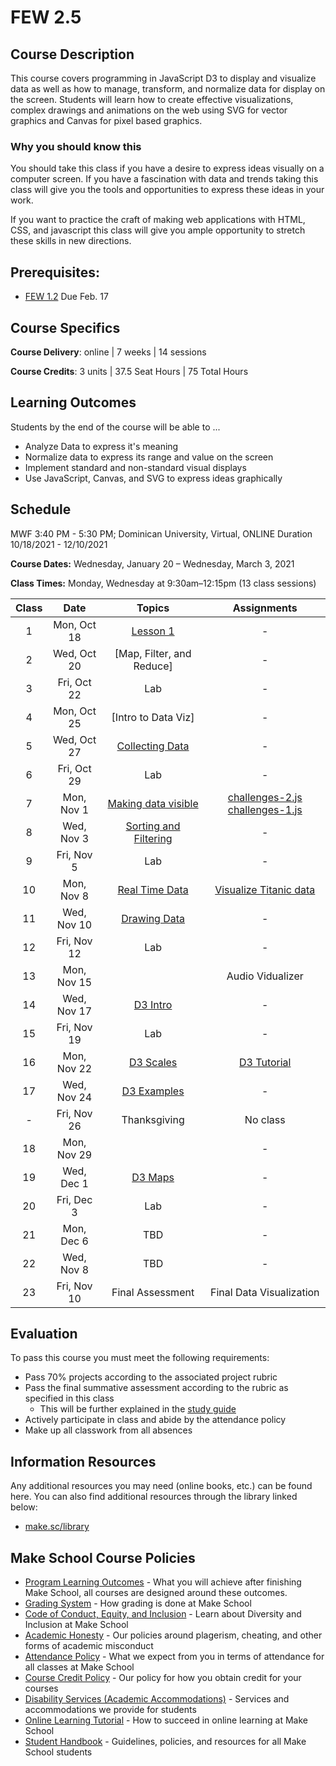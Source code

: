 # FEW 2.5

## Course Description

This course covers programming in JavaScript D3 to display and visualize data as well as how to manage, transform, and normalize data for display on the screen. Students will learn how to create effective visualizations, complex drawings and animations on the web using SVG for vector graphics and Canvas for pixel based graphics.

### Why you should know this

You should take this class if you have a desire to express ideas visually on a computer screen. If you have a fascination with data and trends taking this class will give you the tools and opportunities to express these ideas in your work.

If you want to practice the craft of making web applications with HTML, CSS, and javascript this class will give you ample opportunity to stretch these skills in new directions.

## Prerequisites:

- [FEW 1.2](https://github.com/Make-School-Courses/FEW-1.2-JavaScript-Foundations) Due Feb. 17

## Course Specifics

**Course Delivery**: online | 7 weeks | 14 sessions

**Course Credits**: 3 units | 37.5 Seat Hours | 75 Total Hours

## Learning Outcomes

Students by the end of the course will be able to ...

- Analyze Data to express it's meaning
- Normalize data to express its range and value on the screen
- Implement standard and non-standard visual displays
- Use JavaScript, Canvas, and SVG to express ideas graphically

## Schedule

MWF 3:40 PM - 5:30 PM; Dominican University, Virtual, ONLINE
Duration 10/18/2021 - 12/10/2021

**Course Dates:** Wednesday, January 20 – Wednesday, March 3, 2021

**Class Times:** Monday, Wednesday at 9:30am–12:15pm (13 class sessions)

| Class | Date | Topics | Assignments |
|:-----:|:----:|:------:|:-----------:|
|  1 | Mon, Oct 18 | [Lesson 1]                | - |  present typical problems
|  2 | Wed, Oct 20 | [Map, Filter, and Reduce] | - |  map filter reduce practice 
|  3 | Fri, Oct 22 | Lab                       | - |  map filter reduce and callbacks lab
|  4 | Mon, Oct 25 | [Intro to Data Viz]       | - |  titanic data challenges 
|  5 | Wed, Oct 27 | [Collecting Data]         | - |   "
|  6 | Fri, Oct 29 | Lab                       | - |   interview question
|  7 | Mon, Nov  1 | [Making data visible]     | [challenges-2.js] [challenges-1.js] | mapping to HTML elements
|  8 | Wed, Nov  3 | [Sorting and Filtering]   | - |   Using array sort 
|  9 | Fri, Nov  5 | Lab                       | - |  Interview question
| 10 | Mon, Nov  8 | [Real Time Data]          | [Visualize Titanic data] | Using canvas 
| 11 | Wed, Nov 10 | [Drawing Data]            | - |  drawing with data
| 12 | Fri, Nov 12 | Lab                       | - |  canvas lab
| 13 | Mon, Nov 15 |                           | Audio Vidualizer |
| 14 | Wed, Nov 17 | [D3 Intro]                | - |  D3 intro
| 15 | Fri, Nov 19 | Lab                       | - |  D3 Lab
| 16 | Mon, Nov 22 | [D3 Scales]               | [D3 Tutorial] | 
| 17 | Wed, Nov 24 | [D3 Examples]             | - |  
| -  | Fri, Nov 26 | Thanksgiving              | No class |
| 18 | Mon, Nov 29 |                           | - |
| 19 | Wed, Dec  1 | [D3 Maps]                 | - |
| 20 | Fri, Dec  3 | Lab                       | - |
| 21 | Mon, Dec  6 | TBD                       | - |
| 22 | Wed, Nov  8 | TBD                       | - |
| 23 | Fri, Nov 10 | Final Assessment          | Final Data Visualization |

<!-- Lessons -->
[Functions and Callbacks]: https://github.com/Tech-at-DU/ACS-4310-Working-with-Data
[Lesson 1]: lessons/lesson-01.md
[Collecting Data]: lessons/lesson-02.md
[Making data visible]: lessons/lesson-03.md
[Sorting and Filtering]: lessons/lesson-04.md
[Real Time Data]: lessons/lesson-06.md
[Drawing Data]: lessons/lesson-07.md
[D3 Intro]: lessons/lesson-08.md
[D3 Scales]: lessons/lesson-09.md
[D3 Examples]: lessons/lesson-10.md
[D3 Maps]: lessons/lesson-11.md

<!-- Assignments -->
[GradeScope]:https://www.gradescope.com/courses/218919

[challenges-1.js]: https://github.com/Tech-at-DU/ACS-4310-Working-with-Data
[challenges-2.js]: https://github.com/Tech-at-DU/ACS-4310-Working-with-Data
[Visualize Titanic data]: https://github.com/Make-School-Labs/FEW-2-5-Titanic-Visualization
[Assignment 1]: https://github.com/MakeSchool-Tutorials/FEW-2-5-Data-Visualization-Working-with-Data
[Real Time Data]: https://github.com/Make-School-Labs/FEW-2-5-Data-Visualization-Real-Time-Data
[Assignment 2]: https://github.com/Make-School-Labs/FEW-2-5-Titanic-Visualization
[Assignment 3]: https://github.com/Make-School-Labs/FEW-2-5-Data-Visualization-Real-Time-Data
[D3 Tutorial]: https://github.com/Make-School-Labs/D3.js-Mini-Challenges
[D3 Final Project]: assignments/assignment-4.md

## Evaluation

To pass this course you must meet the following requirements:

- Pass 70% projects according to the associated project rubric
- Pass the final summative assessment according to the rubric as specified in this class
    - This will be further explained in the [study guide](study-guide.md)
- Actively participate in class and abide by the attendance policy
- Make up all classwork from all absences

##  Information Resources

Any additional resources you may need (online books, etc.) can be found here. You can also find additional resources through the library linked below:

- [make.sc/library](http://make.sc/library)

## Make School Course Policies

- [Program Learning Outcomes](https://make.sc/program-learning-outcomes) - What you will achieve after finishing Make School, all courses are designed around these outcomes.
- [Grading System](https://make.sc/grading-system) - How grading is done at Make School
- [Code of Conduct, Equity, and Inclusion](https://make.sc/code-of-conduct) - Learn about Diversity and Inclusion at Make School
- [Academic Honesty](https://make.sc/academic-honesty-policy) - Our policies around plagerism, cheating, and other forms of academic misconduct
- [Attendance Policy](https://make.sc/attendance-policy) - What we expect from you in terms of attendance for all classes at Make School
- [Course Credit Policy](https://make.sc/course-credit-policy) - Our policy for how you obtain credit for your courses
- [Disability Services (Academic Accommodations)](https://make.sc/disability-services) - Services and accommodations we provide for students
- [Online Learning Tutorial](https://make.sc/online-learning-tutorial) - How to succeed in online learning at Make School
- [Student Handbook](https://make.sc/student-handbook) - Guidelines, policies, and resources for all Make School students

